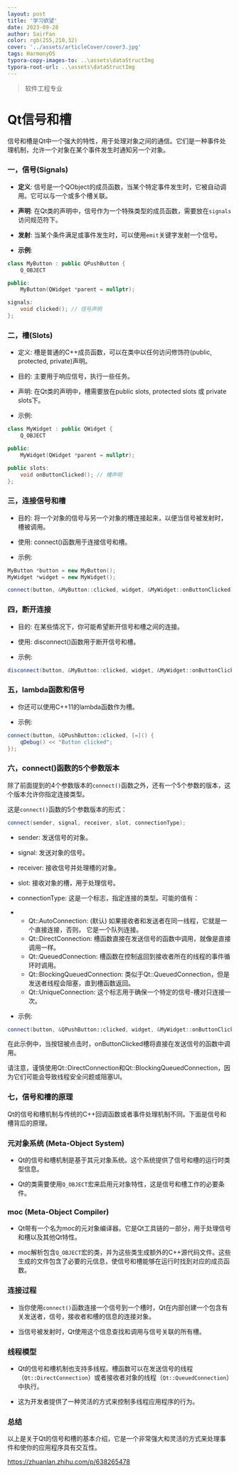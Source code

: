 ```yaml
---
layout: post
title: '学习欲望'
date: 2023-09-28
author: SairFan
color: rgb(255,210,32)
cover: '../assets/articleCover/cover3.jpg'
tags: HarmonyOS
typora-copy-images-to: ..\assets\dataStructImg
typora-root-url: ..\assets\dataStructImg
---
```


> 软件工程专业 



# Qt信号和槽

信号和槽是Qt中一个强大的特性，用于处理对象之间的通信。它们是一种事件处理机制，允许一个对象在某个事件发生时通知另一个对象。

### 一，信号(Signals)

- **定义**: 信号是一个QObject的成员函数，当某个特定事件发生时，它被自动调用。它可以与一个或多个槽关联。
   
- **声明**: 在Qt类的声明中，信号作为一个特殊类型的成员函数，需要放在`signals`访问规范符下。
   
- **发射**: 当某个条件满足或事件发生时，可以使用`emit`关键字发射一个信号。
   
- **示例**:
   

```cpp
class MyButton : public QPushButton {
    Q_OBJECT

public:
    MyButton(QWidget *parent = nullptr);

signals:
    void clicked(); // 信号声明
};
```

### 二，槽(Slots)

-  定义: 槽是普通的C++成员函数，可以在类中以任何访问修饰符(public, protected, private)声明。
   
-  目的: 主要用于响应信号，执行一些任务。
   
-  声明: 在Qt类的声明中，槽需要放在public slots, protected slots 或 private slots下。
   
-  示例:
   

```cpp
class MyWidget : public QWidget {
    Q_OBJECT

public:
    MyWidget(QWidget *parent = nullptr);

public slots:
    void onButtonClicked(); // 槽声明
};
```

### 三，连接信号和槽

-  目的: 将一个对象的信号与另一个对象的槽连接起来，以便当信号被发射时，槽被调用。
   
-  使用: connect()函数用于连接信号和槽。
   
-  示例:
   

```cpp
MyButton *button = new MyButton();
MyWidget *widget = new MyWidget();

connect(button, &MyButton::clicked, widget, &MyWidget::onButtonClicked);
```

### 四，断开连接

-  目的: 在某些情况下，你可能希望断开信号和槽之间的连接。
   
-  使用: disconnect()函数用于断开信号和槽。
   
-  示例:
   

```cpp
disconnect(button, &MyButton::clicked, widget, &MyWidget::onButtonClicked);
```

### 五，lambda函数和信号

-  你还可以使用C++11的lambda函数作为槽。
   
-  示例:
   

```cpp
connect(button, &QPushButton::clicked, [=]() {
    qDebug() << "Button clicked";
});
```

### 六，connect()函数的5个参数版本

除了前面提到的4个参数版本的`connect()`函数之外，还有一个5个参数的版本，这个版本允许你指定连接类型。

这是`connect()`函数的5个参数版本的形式：

```cpp
connect(sender, signal, receiver, slot, connectionType);
```

-  sender: 发送信号的对象。
   

-  signal: 发送对象的信号。
   

-  receiver: 接收信号并处理槽的对象。
   

-  slot: 接收对象的槽，用于处理信号。
   

-  connectionType: 这是一个标志，指定连接的类型。可能的值有： 
   

- - Qt::AutoConnection: (默认) 如果接收者和发送者在同一线程，它就是一个直接连接，否则， 它是一个队列连接。
  - Qt::DirectConnection: 槽函数直接在发送信号的函数中调用，就像是直接调用一样。
  - Qt::QueuedConnection: 槽函数在控制返回到接收者所在的线程的事件循环时调用。
  - Qt::BlockingQueuedConnection: 类似于Qt::QueuedConnection，但是发送者线程会阻塞，直到槽函数返回。
  - Qt::UniqueConnection: 这个标志用于确保一个特定的信号-槽对只连接一次。



- 示例:

```cpp
connect(button, &QPushButton::clicked, widget, &MyWidget::onButtonClicked, Qt::DirectConnection);
```

在此示例中，当按钮被点击时，onButtonClicked槽将直接在发送信号的函数中调用。

请注意，谨慎使用Qt::DirectConnection和Qt::BlockingQueuedConnection，因为它们可能会导致线程安全问题或阻塞UI。

### 七，信号和槽的原理

Qt的信号和槽机制与传统的C++回调函数或者事件处理机制不同。下面是信号和槽背后的原理。

### 元对象系统 (Meta-Object System)

-  Qt的信号和槽机制是基于其元对象系统。这个系统提供了信号和槽的运行时类型信息。
   
-  Qt的类需要使用`Q_OBJECT`宏来启用元对象特性，这是信号和槽工作的必要条件。
   

### moc (Meta-Object Compiler)

-  Qt带有一个名为moc的元对象编译器。它是Qt工具链的一部分，用于处理信号和槽以及其他Qt特性。
   
-  moc解析包含`Q_OBJECT`宏的类，并为这些类生成额外的C++源代码文件。这些生成的文件包含了必要的元信息，使信号和槽能够在运行时找到对应的成员函数。
   

### 连接过程

-  当你使用`connect()`函数连接一个信号到一个槽时，Qt在内部创建一个包含有关发送者，信号，接收者和槽的信息的连接对象。
   
-  当信号被发射时，Qt使用这个信息查找和调用与信号关联的所有槽。
   

### 线程模型

-  Qt的信号和槽机制也支持多线程。槽函数可以在发送信号的线程（`Qt::DirectConnection`）或者接收者对象的线程（`Qt::QueuedConnection`）中执行。
   
-  这为开发者提供了一种灵活的方式来控制多线程应用程序的行为。
   

### 总结

以上是关于Qt的信号和槽的基本介绍，它是一个非常强大和灵活的方式来处理事件和使你的应用程序具有交互性。



https://zhuanlan.zhihu.com/p/638265478
